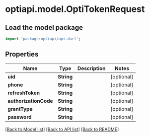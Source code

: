 # optiapi.model.OptiTokenRequest

## Load the model package
```dart
import 'package:optiapi/api.dart';
```

## Properties
Name | Type | Description | Notes
------------ | ------------- | ------------- | -------------
**uid** | **String** |  | [optional] 
**phone** | **String** |  | [optional] 
**refreshToken** | **String** |  | [optional] 
**authorizationCode** | **String** |  | [optional] 
**grantType** | **String** |  | [optional] 
**password** | **String** |  | [optional] 

[[Back to Model list]](../README.md#documentation-for-models) [[Back to API list]](../README.md#documentation-for-api-endpoints) [[Back to README]](../README.md)


